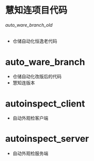 # 慧知连项目代码

###### auto_ware_branch_old
- 仓储自动化恒逸老代码
# auto_ware_branch
- 仓储自动化改版后的代码
- 慧知连版本
# autoinspect_client
- 自动外观检客户端
# autoinspect_server
- 自动外观检服务端
